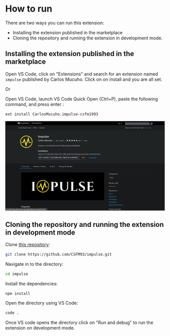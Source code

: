 # How to run

There are two ways you can run this extension:
- Installing the extension published in the marketplace
- Cloning the repository and running the extension in development mode.



## Installing the extension published in the marketplace

Open VS Code, click on "Extensions" and search for an extension named `impulse` published by Carlos Mucuho. Click on on install and you are all set.

Or

Open VS Code, launch VS Code Quick Open (Ctrl+P), paste the following command, and press enter :

```bash
ext install CarlosMucuho.impulse-csfm1993
```

![](./extensionAssets/images/installExtension.png)



## Cloning the repository and running the extension in development mode

Clone [this repository](https://github.com/CSFM93/impulse):

```bash
git clone https://github.com/CSFM93/impulse.git
```

Navigate in to the directory:

```bash
cd impulse
```

Install the dependencies:

```
npm install
```

Open the directory using VS Code:

```bash
code .
```

Once VS code opens the directory click on "Run and debug" to run the extension on development mode.
